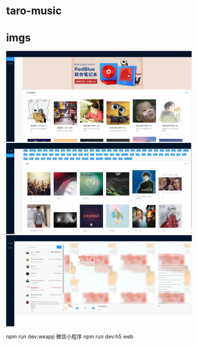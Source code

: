 # taro-music

# imgs
![image](https://github.com/yylsj0625/react-music/blob/master/src/img/m1.png)
![image](https://github.com/yylsj0625/react-music/blob/master/src/img/m2.png)
![image](https://github.com/yylsj0625/react-music/blob/master/src/img/m3.png)


npm run dev:weapp 微信小程序
npm run dev:h5 web
